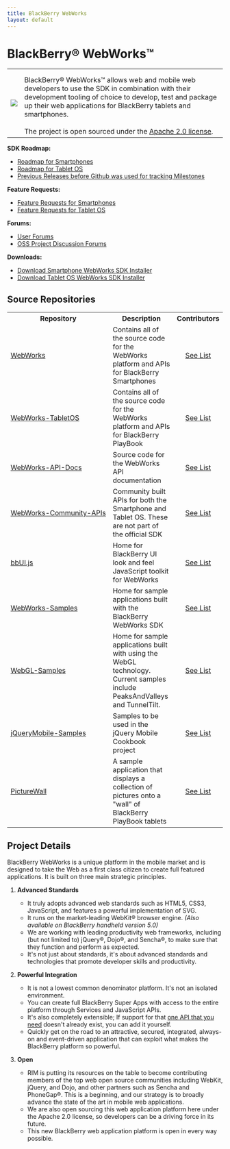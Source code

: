 ```yaml
---
title: BlackBerry WebWorks
layout: default
---
```


# BlackBerry&reg; WebWorks&trade;

<table>
	<tr>
		<td><img src="../images/logo_webworks.png"/></td>
		<td valign="top" style="padding-top:15px">
			BlackBerry&reg; WebWorks&trade; allows web and mobile web developers to use the SDK in combination with their development tooling of choice to develop, test and package up their web applications for BlackBerry tablets and smartphones. 
			<br/><br/>
			The project is open sourced under the <a href="http://www.apache.org/licenses/LICENSE-2.0.html" target="_blank">Apache 2.0 license</a>. 
		</td>
	</tr>

</table>

**SDK Roadmap:**

* [Roadmap for Smartphones](https://github.com/blackberry/WebWorks/issues/milestones?state=open)
* [Roadmap for Tablet OS](https://github.com/blackberry/WebWorks-TabletOS/issues/milestones)
* [Previous Releases before Github was used for tracking Milestones](roadmap.html)

**Feature Requests:**

* [Feature Requests for Smartphones](https://github.com/blackberry/WebWorks/issues?sort=created&labels=Request&direction=desc&state=open)
* [Feature Requests for Tablet OS](https://github.com/blackberry/WebWorks-TabletOS/issues?labels=Request&sort=created&direction=desc&state=open&page=1)


**Forums:**

* [User Forums](http://supportforums.blackberry.com/t5/Web-Development/bd-p/browser_dev)
* [OSS Project Discussion Forums](http://supportforums.blackberry.com/t5/BlackBerry-WebWorks/bd-p/ww_con)

**Downloads:**

* [Download Smartphone WebWorks SDK Installer](http://us.blackberry.com/developers/browserdev/widgetsdk.jsp)
* [Download Tablet OS WebWorks SDK Installer](http://us.blackberry.com/developers/tablet/webworks.jsp)



## Source Repositories

<table class="outlined">
  <tr>
    <th>Repository</th>
    <th>Description</th>
    <th>Contributors</th>
  </tr>
  <tr>  
    <td style="white-space:nowrap;"><a href="https://github.com/blackberry/WebWorks" target="_blank">WebWorks</a></td>
    <td>Contains all of the source code for the WebWorks platform and APIs for BlackBerry Smartphones</td>
    <td style="text-align:center"><a href="https://github.com/blackberry/WebWorks/contributors">See List</a></td>
  </tr>
  <tr>  
    <td style="white-space:nowrap;"><a href="https://github.com/blackberry/WebWorks-TabletOS" target="_blank">WebWorks-TabletOS</a></td>
    <td>Contains all of the source code for the WebWorks platform and APIs for BlackBerry PlayBook</td>
    <td style="text-align:center"><a href="https://github.com/blackberry/WebWorks-TabletOS/contributors">See List</a></td>
  </tr>
  <tr>  
    <td style="white-space:nowrap;"><a href="https://github.com/blackberry/WebWorks-API-Docs" target="_blank">WebWorks-API-Docs</a></td>
    <td>Source code for the WebWorks API documentation</td>
    <td style="text-align:center"><a href="https://github.com/blackberry/WebWorks-API-Docs/contributors">See List</a></td>
  </tr>
  <tr>  
    <td style="white-space:nowrap;"><a href="https://github.com/blackberry/WebWorks-Community-APIs" target="_blank">WebWorks-Community-APIs</a></td>
    <td>Community built APIs for both the Smartphone and Tablet OS.  These are not part of the official SDK</td>
    <td style="text-align:center"><a href="https://github.com/blackberry/WebWorks-Community-APIs/contributors">See List</a></td>
  </tr>
  <tr>  
    <td style="white-space:nowrap;"><a href="https://github.com/blackberry/bbUI.js" target="_blank">bbUI.js</a></td>
    <td>Home for BlackBerry UI look and feel JavaScript toolkit for WebWorks</td>
  <td style="text-align:center"><a href="https://github.com/blackberry/bbui.js/contributors">See List</a></td>
  </tr>
  <tr>  
    <td style="white-space:nowrap;"><a href="https://github.com/blackberry/WebWorks-Samples" target="_blank">WebWorks-Samples</a></td>
    <td>Home for sample applications built with the BlackBerry WebWorks SDK</td>
  <td style="text-align:center"><a href="https://github.com/blackberry/WebWorks-Samples/contributors">See List</a></td>
  </tr>
  <tr>  
    <td style="white-space:nowrap;"><a href="https://github.com/blackberry/WebGL-Samples" target="_blank">WebGL-Samples</a></td>
    <td>Home for sample applications built with using the WebGL technology.  Current samples include PeaksAndValleys and TunnelTilt.</td>
  <td style="text-align:center"><a href="https://github.com/blackberry/WebGL-Samples/contributors">See List</a></td>
  </tr>
  <tr>  
    <td style="white-space:nowrap;"><a href="https://github.com/blackberry/jQueryMobile-Samples" target="_blank">jQueryMobile-Samples</a></td>
    <td>Samples to be used in the jQuery Mobile Cookbook project</td>
  <td style="text-align:center"><a href="https://github.com/blackberry/jQueryMobile-Samples/contributors">See List</a></td>
  </tr>
  <tr>  
    <td style="white-space:nowrap;"><a href="https://github.com/blackberry/PictureWall" target="_blank">PictureWall</a></td>
    <td>A sample application that displays a collection of pictures onto a "wall" of BlackBerry PlayBook tablets</td>
  <td style="text-align:center"><a href="https://github.com/blackberry/PictureWall/contributors">See List</a></td>
  </tr>
</table>


## Project Details

BlackBerry WebWorks is a unique platform in the mobile market and is designed to take the Web as a first class citizen to create full featured applications. It is built on three main strategic principles.

1. **Advanced Standards**

    * It truly adopts advanced web standards such as HTML5, CSS3, JavaScript, and features a powerful implementation of SVG.
    * It runs on the market-leading WebKit&reg; browser engine. _(Also available on BlackBerry handheld version 5.0)_
    * We are working with leading productivity web frameworks, including (but not limited to) jQuery&reg;, Dojo&reg;, and Sencha&reg;, to make sure that they function and perform as expected.
    * It's not just about standards, it's about advanced standards and technologies that promote developer skills and productivity.

2. **Powerful Integration**

    * It is not a lowest common denominator platform. It's not an isolated environment.
    * You can create full BlackBerry Super Apps with access to the entire platform through Services and JavaScript APIs.
    * It's also completely extensible; If support for that [one API that you need](http://www.blackberry.com/developers/docs/webworks/api/) doesn't already exist, you can add it yourself.
    * Quickly get on the road to an attractive, secured, integrated, always-on and event-driven application that can exploit what makes the BlackBerry platform so powerful.

3. **Open**

    * RIM is putting its resources on the table to become contributing members of the top web open source communities including WebKit, jQuery, and Dojo, and other partners such as Sencha and PhoneGap&reg;. This is a beginning, and our strategy is to broadly advance the state of the art in mobile web applications.
    * We are also open sourcing this web application platform here under the Apache 2.0 license, so developers can be a driving force in its future.
    * This new BlackBerry web application platform is open in every way possible.

